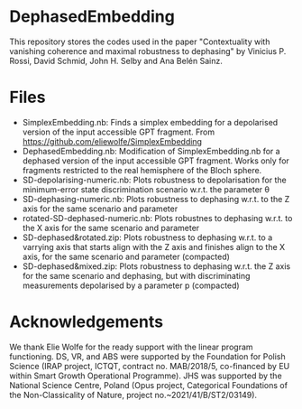 # DephasedEmbedding
This repository stores the codes used in the paper "Contextuality with vanishing coherence and maximal robustness to dephasing" by Vinicius P. Rossi, David Schmid, John H. Selby and Ana Belén Sainz.

# Files
- SimplexEmbedding.nb: Finds a simplex embedding for a depolarised version of the input accessible GPT fragment. From https://github.com/eliewolfe/SimplexEmbedding
- DephasedEmbedding.nb: Modification of SimplexEmbedding.nb for a dephased version of the input accessible GPT fragment. Works only for fragments restricted to the real hemisphere of the Bloch sphere.
- SD-depolarising-numeric.nb: Plots robustness to depolarisation for the minimum-error state discrimination scenario w.r.t. the parameter θ
- SD-dephasing-numeric.nb: Plots robustness to dephasing w.r.t. to the Z axis for the same scenario and parameter
- rotated-SD-dephased-numeric.nb: Plots robustnes to dephasing w.r.t. to the X axis for the same scenario and parameter
- SD-dephased&rotated.zip: Plots robustness to dephasing w.r.t. to a varrying axis that starts align with the Z axis and finishes align to the X axis, for the same scenario and parameter (compacted)
- SD-dephased&mixed.zip: Plots robustness to dephasing w.r.t. the Z axis for the same scenario and dephasing, but with discriminating measurements depolarised by a parameter p (compacted)

# Acknowledgements
We thank Elie Wolfe for the ready support with the linear program functioning. DS, VR, and ABS were supported by the Foundation for Polish Science (IRAP project, ICTQT, contract no. MAB/2018/5, co-financed by EU within Smart Growth Operational Programme). JHS was supported by the National Science Centre, Poland (Opus project, Categorical Foundations of the Non-Classicality of Nature, project no.~2021/41/B/ST2/03149). 
